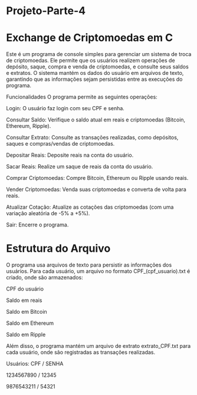 # Projeto-Parte-4

# Exchange de Criptomoedas em C
Este é um programa de console simples para gerenciar um sistema de troca de criptomoedas. Ele permite que os usuários realizem operações de depósito, saque, compra e venda de criptomoedas, e consulte seus saldos e extratos. O sistema mantém os dados do usuário em arquivos de texto, garantindo que as informações sejam persistidas entre as execuções do programa.

Funcionalidades
O programa permite as seguintes operações:

Login: O usuário faz login com seu CPF e senha.

Consultar Saldo: Verifique o saldo atual em reais e criptomoedas (Bitcoin, Ethereum, Ripple).

Consultar Extrato: Consulte as transações realizadas, como depósitos, saques e compras/vendas de criptomoedas.

Depositar Reais: Deposite reais na conta do usuário.

Sacar Reais: Realize um saque de reais da conta do usuário.

Comprar Criptomoedas: Compre Bitcoin, Ethereum ou Ripple usando reais.

Vender Criptomoedas: Venda suas criptomoedas e converta de volta para reais.

Atualizar Cotação: Atualize as cotações das criptomoedas (com uma variação aleatória de -5% a +5%).

Sair: Encerre o programa.

# Estrutura do Arquivo
O programa usa arquivos de texto para persistir as informações dos usuários. Para cada usuário, um arquivo no formato CPF_(cpf_usuario).txt é criado, onde são armazenados:

CPF do usuário

Saldo em reais

Saldo em Bitcoin

Saldo em Ethereum

Saldo em Ripple

Além disso, o programa mantém um arquivo de extrato extrato_CPF.txt para cada usuário, onde são registradas as transações realizadas.

Usuários: CPF / SENHA

 1234567890  /  12345
 
 9876543211  /  54321

